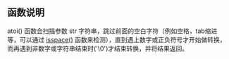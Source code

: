 ## 函数说明

atoi() 函数会扫描参数 str 字符串，跳过前面的空白字符（例如空格，tab缩进等，可以通过 [isspace()](http://c.biancheng.net/cpp/html/120.html) 函数来检测），直到遇上数字或正负符号才开始做转换，而再遇到非数字或字符串结束时('\0')才结束转换，并将结果返回。